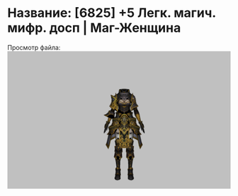 # Название: [6825] +5 Легк. магич. мифр. досп | Маг-Женщина

Просмотр файла:
![p050023.png](p050023.png)